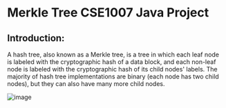 #                                                                 Merkle Tree CSE1007 Java Project
## Introduction:
A hash tree, also known as a Merkle tree, is a tree in which each leaf node is labeled with the cryptographic hash of a data block, and each non-leaf node is labeled with the cryptographic hash of its child nodes' labels. The majority of hash tree implementations are binary (each node has two child nodes), but they can also have many more child nodes.


![image](https://user-images.githubusercontent.com/104163372/164989367-ca59afe9-0f35-4fc3-bcc9-237e7eff4d4f.png)
